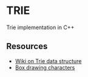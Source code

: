 # TRIE 
Trie implementation in C++

## Resources 
- [Wiki on Trie data structure](https://en.wikipedia.org/wiki/Trie)
- [Box drawing characters](https://en.wikipedia.org/wiki/Box-drawing_character)
